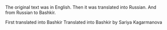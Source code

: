 The original text was in English. Then it was translated into Russian. And from Russian to Bashkir.

First translated into Bashkir
Translated into Bashkir by Sariya Kagarmanova
